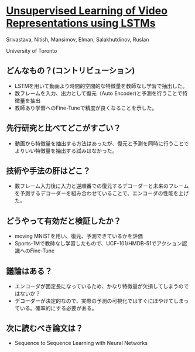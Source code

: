 # [Unsupervised Learning of Video Representations using LSTMs](https://arxiv.org/abs/1502.04681)
Srivastava, Nitish, Mansimov, Elman, Salakhutdinov, Ruslan

University of Toronto

## どんなもの？(コントリビューション)
* LSTMを用いて動画より時間的空間的な特徴量を教師なし学習で抽出した。
* 数フレームを入力、出力として復元（Auto Encoder)と予測を行うことで特徴量を抽出
* 教師あり学習へのFine-Tuneで精度が良くなることを示した。

## 先行研究と比べてどこがすごい？
* 動画から特徴量を抽出する方法はあったが、復元と予測を同時に行うことでよりいい特徴量を抽出する試みはなかった。

## 技術や手法の肝はどこ？
* 数フレーム入力後に入力と逆順番での復元するデコーダーと未来のフレームを予測するデコーダーを組み合わせていることで、エンコーダの性能を上げた。

## どうやって有効だと検証したか？
* moving MNISTを用い、復元、予測できているかを評価
* Sports-1Mで教師なし学習したもので、UCF-101/HMDB-51でアクション認識へのFine-Tune

## 議論はある？
* エンコーダが固定長になっているため、かなり特徴量が欠損してしまうのではないか？
* デコーダーが決定的なので、実際の予測の可視化ではすぐにぼやけてしまっている。確率的にする必要がある。

## 次に読むべき論文は？
* Sequence to Sequence Learning with Neural Networks
